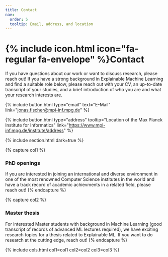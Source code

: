```yaml
---
title: Contact
nav:
  order: 5
  tooltip: Email, address, and location
---
```


# {% include icon.html icon="fa-regular fa-envelope" %}Contact

If you have questions about our work or want to discuss research, please reach out!
If you have a strong background in Explainable Machine Learning and find a suitable role below, please reach out with your CV, an up-to-date transcript of your studies, and a brief introduction of who you are and what your research interests are.

{%
  include button.html
  type="email"
  text="E-Mail"
  link="jonas.fischer@mpi-inf.mpg.de"
%}

{%
  include button.html
  type="address"
  tooltip="Location of the Max Planck Institute for Informatics"
  link="https://www.mpi-inf.mpg.de/institute/address"
%}


{% include section.html dark=true %}

{% capture col1 %}
### PhD openings

If you are interested in joining an international and diverse environment in
one of the most renowned Computer Science institutes in the world
and have a track record of academic achievments in a related field,
please reach out!
{% endcapture %}

{% capture col2 %}
### Master thesis

For interested Master students with background in Machine Learning (good transcript of records
of advanced ML lectures required), we have
exciting research topics for a thesis related to Explainable ML. If you want to
do research at the cutting edge, reach out!
{% endcapture %}

{% include cols.html col1=col1 col2=col2 col3=col3 %}
